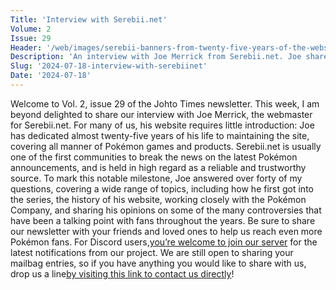 ```yaml
---
Title: 'Interview with Serebii.net'
Volume: 2
Issue: 29
Header: '/web/images/serebii-banners-from-twenty-five-years-of-the-websites-history-between-1999-2024.png'
Description: 'An interview with Joe Merrick from Serebii.net. Joe shares his thoughts on Pokémon, and an insight into his website, as it reaches its 25th anniversary. Plus, a recap of the latest Pokémon news!'
Slug: '2024-07-18-interview-with-serebiinet'
Date: '2024-07-18'
---
```

Welcome to Vol. 2, issue 29 of the Johto Times newsletter. This week, I am beyond delighted to share our interview with Joe Merrick, the webmaster for Serebii.net. For many of us, his website requires little introduction: Joe has dedicated almost twenty-five years of his life to maintaining the site, covering all manner of Pokémon games and products. Serebii.net is usually one of the first communities to break the news on the latest Pokémon announcements, and is held in high regard as a reliable and trustworthy source.
To mark this notable milestone, Joe answered over forty of my questions, covering a wide range of topics, including how he first got into the series, the history of his website, working closely with the Pokémon Company, and sharing his opinions on some of the many controversies that have been a talking point with fans throughout the years.
Be sure to share our newsletter with your friends and loved ones to help us reach even more Pokémon fans. For Discord users,[you’re welcome to join our server](https://discord.gg/PHUsH8rPg2) for the latest notifications from our project. We are still open to sharing your mailbag entries, so if you have anything you would like to share with us, drop us a line[by visiting this link to contact us directly](https://johto.substack.com/s/mailbag)!